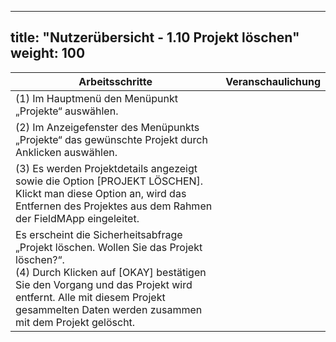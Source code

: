 
---
title: "Nutzerübersicht - 1.10 Projekt löschen"
weight: 100
---

| Arbeitsschritte | Veranschaulichung |
| ------ | :-----: |
| (1) Im Hauptmenü den Menüpunkt „Projekte“ auswählen. |  |
| (2) Im Anzeigefenster des Menüpunkts „Projekte“ das gewünschte Projekt durch Anklicken auswählen. |  |
| (3) Es werden Projektdetails angezeigt sowie die Option [PROJEKT LÖSCHEN]. Klickt man diese Option an, wird das Entfernen des Projektes aus dem Rahmen der FieldMApp eingeleitet. |  |
| Es erscheint die Sicherheitsabfrage „Projekt löschen. Wollen Sie das Projekt löschen?“. <br> (4) Durch Klicken auf [OKAY] bestätigen Sie den Vorgang und das Projekt wird entfernt. Alle mit diesem Projekt gesammelten Daten werden zusammen mit dem Projekt gelöscht.  |  |